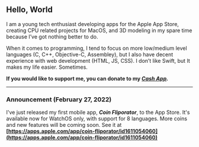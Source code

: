 ## Hello, World

I am a young tech enthusiast developing apps for the Apple App Store, creating CPU related projects for MacOS, and 3D modeling in my spare time because I’ve got nothing better to do.

When it comes to programming, I tend to focus on more low/medium level languages (C, C++, Objective-C, Assembley), but I also have decent experience with web development (HTML, JS, CSS). I don’t like Swift, but It makes my life easier. Sometimes.

**If you would like to support me, you can donate to my _[Cash App](https://cash.app/$bitespotatobacks)._**
___

### Announcement (February 27, 2022)

I've just released my first mobile app, _**Coin Fliporator**_, to the App Store. It's available now for WatchOS only, with support for 8 languages. More coins and new features will be coming soon. See it at **[https://apps.apple.com/app/coin-fliporator/id1611054060](https://apps.apple.com/app/coin-fliporator/id1611054060)**
